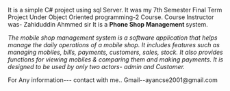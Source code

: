 It is a simple C# project using sql Server. It was my 7th Semester Final Term Project Under Object Oriented programming-2 Course.
Course Instructor was- Zahiduddin Ahmmed sir
It is a <b>Phone Shop Management </b> system.
<p> <i> The mobile shop management system is a software application that helps manage the daily operations of a mobile shop. It includes features such as managing mobiles, bills, payments, customers, sales, stock. It also provides functions for viewing mobiles & comparing them and making payments. It is designed to be used by only two actors- admin and Customer.</i> </p>
For Any information---
contact with me.. Gmail--ayancse2001@gmail.com
